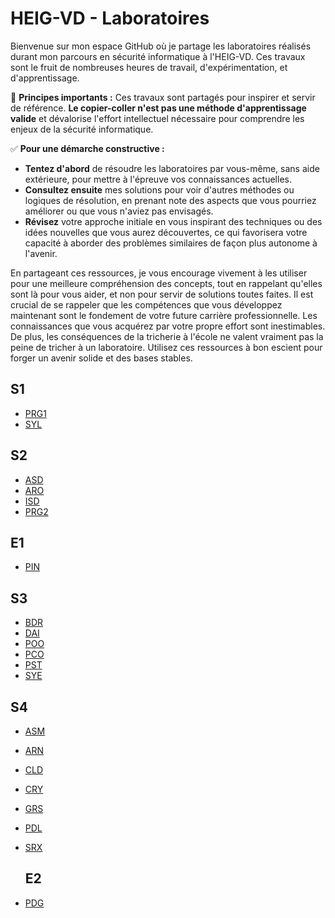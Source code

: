 # HEIG-VD - Laboratoires

Bienvenue sur mon espace GitHub où je partage les laboratoires réalisés durant mon parcours en sécurité informatique à l'HEIG-VD. Ces travaux sont le fruit de nombreuses heures de travail, d'expérimentation, et d'apprentissage.

🚫 **Principes importants :**
Ces travaux sont partagés pour inspirer et servir de référence. **Le copier-coller n'est pas une méthode d'apprentissage valide** et dévalorise l'effort intellectuel nécessaire pour comprendre les enjeux de la sécurité informatique.

✅ **Pour une démarche constructive :**
- **Tentez d'abord** de résoudre les laboratoires par vous-même, sans aide extérieure, pour mettre à l'épreuve vos connaissances actuelles.
- **Consultez ensuite** mes solutions pour voir d'autres méthodes ou logiques de résolution, en prenant note des aspects que vous pourriez améliorer ou que vous n'aviez pas envisagés.
- **Révisez** votre approche initiale en vous inspirant des techniques ou des idées nouvelles que vous aurez découvertes, ce qui favorisera votre capacité à aborder des problèmes similaires de façon plus autonome à l'avenir.

En partageant ces ressources, je vous encourage vivement à les utiliser pour une meilleure compréhension des concepts, tout en rappelant qu'elles sont là pour vous aider, et non pour servir de solutions toutes faites. Il est crucial de se rappeler que les compétences que vous développez maintenant sont le fondement de votre future carrière professionnelle. Les connaissances que vous acquérez par votre propre effort sont inestimables. De plus, les conséquences de la tricherie à l'école ne valent vraiment pas la peine de tricher à un laboratoire. Utilisez ces ressources à bon escient pour forger un avenir solide et des bases stables.

## S1

- [PRG1](https://github.com/HEIG-VD-AM/PRG1-21-22)
- [SYL](https://github.com/HEIG-VD-AM/SYL-21-22)

## S2

- [ASD](https://github.com/HEIG-VD-AM/ASD-21-22)
- [ARO](https://github.com/HEIG-VD-AM/ARO-21-22)
- [ISD](https://github.com/HEIG-VD-AM/ISD-21-22)
- [PRG2](https://github.com/HEIG-VD-AM/PRG2-21-22)

## E1

- [PIN](https://github.com/HEIG-VD-AM/PIN-21-22)

## S3

- [BDR](https://github.com/HEIG-VD-AM/BDR-22-23)
- [DAI](https://github.com/HEIG-VD-AM/DAI-22-23)
- [POO](https://github.com/HEIG-VD-AM/POO-22-23)
- [PCO](https://github.com/HEIG-VD-AM/PCO-22-23)
- [PST](https://github.com/HEIG-VD-AM/PST-22-23)
- [SYE](https://github.com/HEIG-VD-AM/SYE-22-23)

## S4

- [ASM](https://github.com/HEIG-VD-AM/ASM-22-23)
- [ARN](https://github.com/HEIG-VD-AM/ARN-22-23)
- [CLD](https://github.com/HEIG-VD-AM/CLD-22-23)
- [CRY](https://github.com/HEIG-VD-AM/CRY-22-23)
- [GRS](https://github.com/HEIG-VD-AM/GRS-22-23)
- [PDL](https://github.com/HEIG-VD-AM/PDL-22-23)
- [SRX](https://github.com/HEIG-VD-AM/SRX-22-23)

  ## E2

- [PDG](https://github.com/Duck-Pass)

